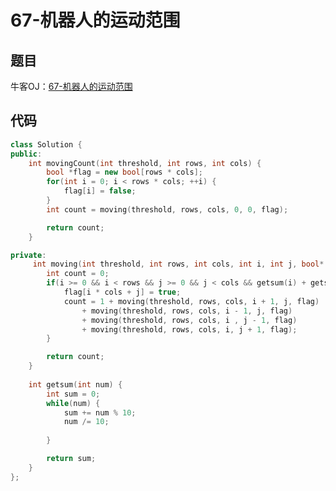 # 67-机器人的运动范围

## 题目

牛客OJ：[67-机器人的运动范围](https://www.nowcoder.com/practice/6e5207314b5241fb83f2329e89fdecc8?tpId=13&tqId=11219&rp=1&ru=/ta/coding-interviews&qru=/ta/coding-interviews/question-ranking)

## 代码

```c++
class Solution {
public:
    int movingCount(int threshold, int rows, int cols) {
        bool *flag = new bool[rows * cols];
        for(int i = 0; i < rows * cols; ++i) {
            flag[i] = false;
        }
        int count = moving(threshold, rows, cols, 0, 0, flag);

        return count; 
    }

private:
     int moving(int threshold, int rows, int cols, int i, int j, bool* flag) {
        int count = 0;
        if(i >= 0 && i < rows && j >= 0 && j < cols && getsum(i) + getsum(j) <= threshold && flag[i * cols + j] == false) {
            flag[i * cols + j] = true;
            count = 1 + moving(threshold, rows, cols, i + 1, j, flag)
                + moving(threshold, rows, cols, i - 1, j, flag)
                + moving(threshold, rows, cols, i , j - 1, flag)
                + moving(threshold, rows, cols, i, j + 1, flag);
        }

        return count;
    }
    
    int getsum(int num) {
        int sum = 0;
        while(num) {
            sum += num % 10;
            num /= 10;
              
        }

        return sum;
    }
};
```